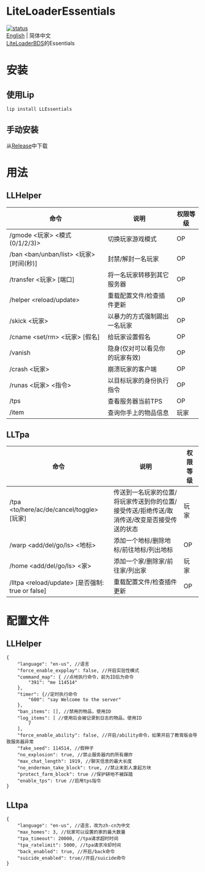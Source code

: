 # LiteLoaderEssentials

[![status](https://img.shields.io/github/actions/workflow/status/LiteLDev/LLEssentials/build-cmake.yml?style=for-the-badge)]("https://github.com/LiteLDev/LLEssentials/actions")  
[English](README.md) | 简体中文  
[LiteLoaderBDS](https://github.com/LiteLDev/LiteLoaderBDS)的Essentials

# 安装

## 使用Lip

```bash
lip install LLEssentials
```

## 手动安装

从[Release](https://github.com/LiteLDev/LLEssentials/releases)中下载

# 用法

## LLHelper

| 命令                                    | 说明                           | 权限等级 |
| --------------------------------------- | ------------------------------ | -------- |
| /gmode <玩家> <模式(0/1/2/3)>           | 切换玩家游戏模式               | OP       |
| /ban <ban/unban/list> <玩家> [时间(秒)] | 封禁/解封一名玩家              | OP       |
| /transfer <玩家> <IP> [端口]            | 将一名玩家转移到其它服务器     | OP       |
| /helper <reload/update>                 | 重载配置文件/检查插件更新      | OP       |
| /skick <玩家>                           | 以暴力的方式强制踢出一名玩家   | OP       |
| /cname <set/rm> <玩家> [假名]           | 给玩家设置假名                 | OP       |
| /vanish                                 | 隐身(仅对可以看见你的玩家有效) | OP       |
| /crash <玩家>                           | 崩溃玩家的客户端               | OP       |
| /runas <玩家> <指令>                    | 以目标玩家的身份执行指令       | OP       |
| /tps                                    | 查看服务器当前TPS              | OP       |
| /item                                   | 查询你手上的物品信息           | 玩家     |

## LLTpa

| 命令                                             | 说明                                                                                        | 权限等级 |
| ------------------------------------------------ | ------------------------------------------------------------------------------------------- | -------- |
| /tpa <to/here/ac/de/cancel/toggle> [玩家]        | 传送到一名玩家的位置/将玩家传送到你的位置/接受传送/拒绝传送/取消传送/改变是否接受传送的状态 | 玩家     |
| /warp <add/del/go/ls> <地标>                     | 添加一个地标/删除地标/前往地标/列出地标                                                     | OP       |
| /home <add/del/go/ls> <家>                       | 添加一个家/删除家/前往家/列出家                                                             | 玩家     |
| /lltpa <reload/update> [是否强制: true or false] | 重载配置文件/检查插件更新                                                                   | OP       |

# 配置文件

## LLHelper

```jsonc
{
    "language": "en-us", //语言
    "force_enable_expplay": false, //开启实验性模式
    "command_map": { //点地执行命令，前为ID后为命令
        "391": "me 114514"
    },
    "timer": {//定时执行命令
        "600": "say Welcome to the server"
    },
    "ban_items": [], //禁用的物品，使用ID
    "log_items": [ //使用后会被记录到日志的物品，使用ID
        7
    ],
    "force_enable_ability": false, //开启/ability命令，如果开启了教育版会导致服务器异常
    "fake_seed": 114514, //假种子
    "no_explosion": true, //禁止服务器内的所有爆炸
    "max_chat_length": 1919, //聊天信息的最大长度
    "no_enderman_take_block": true, //禁止末影人拿起方块
    "protect_farm_block": true //保护耕地不被踩踏
    "enable_tps": true //启用tps指令
}
```

## LLtpa

```jsonc
{
    "language": "en-us", //语言，改为zh-cn为中文
    "max_homes": 3, //玩家可以设置的家的最大数量
    "tpa_timeout": 20000, //tpa请求超时时间
    "tpa_ratelimit": 5000, //tpa请求冷却时间
    "back_enabled": true, //开启/back命令
    "suicide_enabled": true//开启/suicide命令
}
```
